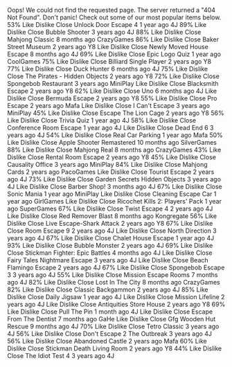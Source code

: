 Oops! We could not find the requested page. The server returned a "404 Not Found". Don't panic! Check out some of our most popular items below. 53% Like Dislike Close Unlock Door Escape 4 1 year ago 4J 89% Like Dislike Close Bubble Shooter 3 years ago 4J 88% Like Dislike Close Mahjong Classic 8 months ago CrazyGames 86% Like Dislike Close Baker Street Museum 2 years ago Y8 Like Dislike Close Newly Moved House Escape 8 months ago 4J 69% Like Dislike Close Epic Logo Quiz 1 year ago CoolGames 75% Like Dislike Close Billiard Single Player 2 years ago Y8 77% Like Dislike Close Duck Hunter 6 months ago 4J 75% Like Dislike Close The Pirates - Hidden Objects 2 years ago Y8 72% Like Dislike Close Spongebob Restaurant 3 years ago MiniPlay Like Dislike Close Blacksmith Escape 2 years ago Y8 62% Like Dislike Close Uno 6 months ago 4J Like Dislike Close Bermuda Escape 2 years ago Y8 55% Like Dislike Close Pro Escape 2 years ago Mafa Like Dislike Close I Can't Escape 3 years ago MiniPlay 45% Like Dislike Close Escape The Lion Cage 2 years ago Y8 56% Like Dislike Close Trivia Quiz 1 year ago 4J 58% Like Dislike Close Conference Room Escape 1 year ago 4J Like Dislike Close Dead End 6 3 years ago 4J 54% Like Dislike Close Real Car Parking 1 year ago Mafa 50% Like Dislike Close Apple Shooter Remastered 10 months ago SilverGames 88% Like Dislike Close Mahjong Real 8 months ago CrazyGames 43% Like Dislike Close Rental Room Escape 2 years ago Y8 45% Like Dislike Close Causality Office 3 years ago MiniPlay 84% Like Dislike Close Mahjong Cards 2 years ago PacoGames Like Dislike Close Tourist Escape 2 years ago 4J 73% Like Dislike Close Garden Secrets Hidden Objects 3 years ago 4J Like Dislike Close Barber Shop! 3 months ago 4J 67% Like Dislike Close Sonic Mania 1 year ago MiniPlay Like Dislike Close Cleaning Escape Car 1 year ago GirlGames Like Dislike Close Ricochet Kills 2: Players' Pack 1 year ago SuperGames 67% Like Dislike Close Twist Escape 4 2 years ago 4J Like Dislike Close Red Remover Blast 8 months ago Kongregate 56% Like Dislike Close Live Escape-Shark Attack 2 years ago Y8 67% Like Dislike Close Room Escape 9 2 years ago 4J Like Dislike Close North Direction 3 years ago 4J 67% Like Dislike Close Chalet House Escape 1 year ago 4J 93% Like Dislike Close Bubble Monster 2 years ago 4J 69% Like Dislike Close Stickman Fighter: Epic Battles 4 months ago 4J Like Dislike Close Fairy Tales Nightmare Escape 3 years ago 4J Like Dislike Close Beach Flamingo Escape 2 years ago 4J 67% Like Dislike Close Spongebob Escape 3 3 years ago 4J 55% Like Dislike Close Mission Escape Rooms 7 months ago 4J 82% Like Dislike Close Lost In The City 8 months ago CrazyGames 82% Like Dislike Close Classic Backgammon 2 years ago 4J 85% Like Dislike Close Daily Jigsaw 1 year ago 4J Like Dislike Close Mission Lifeline 2 years ago 4J Like Dislike Close Antiquities Store House 2 years ago Y8 69% Like Dislike Close Pull The Pin 1 month ago 4J Like Dislike Close Escape From The Dentist 7 months ago GaHe Like Dislike Close Gfg Wooden Hut Rescue 9 months ago 4J 70% Like Dislike Close Tetro Classic 3 years ago 4J 56% Like Dislike Close Don't Escape 2 The Outbreak 3 years ago 4J 56% Like Dislike Close Abandoned Castle 2 years ago Mafa 60% Like Dislike Close Stickman Death Living Room 2 years ago Y8 44% Like Dislike Close The Idiot Test 4 3 years ago 4J